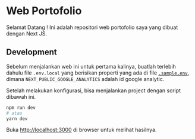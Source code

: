 # Web Portofolio

Selamat Datang ! Ini adalah repositori web portofolio saya yang dibuat dengan Next JS.

## Development

Sebelum menjalankan web ini untuk pertama kalinya, buatlah terlebih dahulu file `.env.local` yang berisikan properti yang ada di file [`.sample.env`](./.sample.env), dimana `NEXT_PUBLIC_GOOGLE_ANALYTICS` adalah id google analytic.

Setelah melakukan konfigurasi, bisa menjalankan project dengan script dibawah ini.

```bash
npm run dev
# atau
yarn dev
```

Buka [http://localhost:3000](http://localhost:3000) di browser untuk melihat hasilnya.
